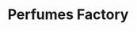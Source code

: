 ---
title: "Perfumes Factory"
url: /ciudad-guayana-puerto-ordaz/perfumes-factory/
shop: Parfümerie
---